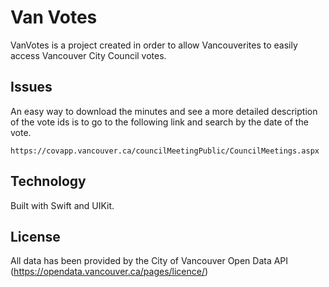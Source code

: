 # Van Votes
VanVotes is a project created in order to allow Vancouverites to easily access Vancouver City Council votes.

## Issues
An easy way to download the minutes and see a more detailed description of the vote ids is to go to the following link and search by the date of the vote.

``` https://covapp.vancouver.ca/councilMeetingPublic/CouncilMeetings.aspx ``` 

## Technology
Built with Swift and UIKit.

## License
All data has been provided by the City of Vancouver Open Data API (https://opendata.vancouver.ca/pages/licence/)
